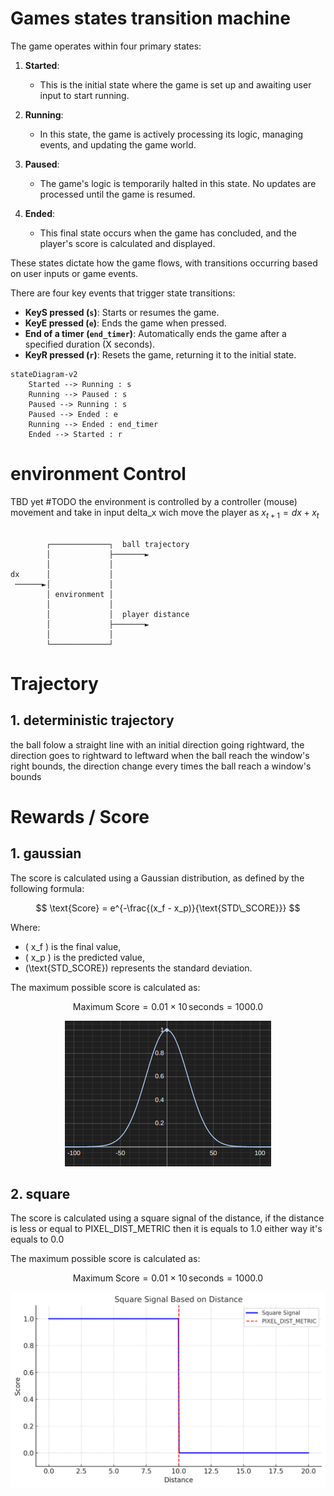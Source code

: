 
# Games states transition machine
The game operates within four primary states:

1. **Started**:
   - This is the initial state where the game is set up and awaiting user input to start running.

2. **Running**:
   - In this state, the game is actively processing its logic, managing events, and updating the game world.

3. **Paused**:
   - The game's logic is temporarily halted in this state. No updates are processed until the game is resumed.

4. **Ended**:
   - This final state occurs when the game has concluded, and the player's score is calculated and displayed.

These states dictate how the game flows, with transitions occurring based on user inputs or game events.

There are four key events that trigger state transitions:

- **KeyS pressed (`s`)**: Starts or resumes the game.
- **KeyE pressed (`e`)**: Ends the game when pressed.
- **End of a timer (`end_timer`)**: Automatically ends the game after a specified duration (X seconds).
- **KeyR pressed (`r`)**: Resets the game, returning it to the initial state.

```mermaid
stateDiagram-v2
    Started --> Running : s
    Running --> Paused : s
    Paused --> Running : s
    Paused --> Ended : e 
    Running --> Ended : end_timer
    Ended --> Started : r
```
# environment Control

TBD yet #TODO
the environment is controlled by a controller (mouse) movement and take in input delta_x wich move the player as $x_{t+1} = dx + x_t$
```

        ┌─────────────┐  ball trajectory
        │             ├───────►         
        │             │                 
dx      │             │                 
 ──────►│             │                 
        │ environment │                 
        │             │                 
        │             │  player distance
        │             ├───────►         
        │             │                 
        └─────────────┘                 
```

# Trajectory 
## 1. deterministic trajectory
the ball folow a straight line with an initial direction going rightward, the direction goes to rightward to leftward when the ball reach the window's right bounds, the direction change every times the ball reach a window's bounds

# Rewards / Score

## 1. gaussian
The score is calculated using a Gaussian distribution, as defined by the following formula:

$$
\text{Score} = e^{-\frac{(x_f - x_p)}{\text{STD\_SCORE}}}
$$

Where:
- \( x_f \) is the final value,
- \( x_p \) is the predicted value,
- \(\text{STD\_SCORE}\) represents the standard deviation.

The maximum possible score is calculated as:

$$
\text{Maximum Score} = 0.01 \times 10 \, \text{seconds} = 1000.0
$$

<div style="text-align: center;">
    <img src="images/score_images/Gaussian_score.png" alt="Gaussian score" />
</div>

## 2. square 

The score is calculated using a square signal of the distance, if the distance is less or equal to PIXEL_DIST_METRIC then it is equals to 1.0 either way it's equals to 0.0

The maximum possible score is calculated as:

$$
\text{Maximum Score} = 0.01 \times 10 \, \text{seconds} = 1000.0
$$

<div style="text-align: center;">
    <img src="images/score_images/square_dist_metric.png" alt="Square score" />
</div>

